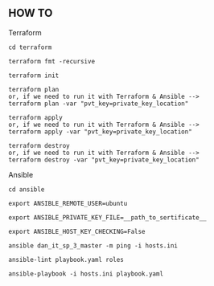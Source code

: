 ## HOW TO

Terraform

```shell
cd terraform
```

```shell
terraform fmt -recursive
```

```shell
terraform init
```

```shell
terraform plan
or, if we need to run it with Terraform & Ansible -->
terraform plan -var "pvt_key=private_key_location"
```

```shell
terraform apply
or, if we need to run it with Terraform & Ansible -->
terraform apply -var "pvt_key=private_key_location"
```

```shell
terraform destroy
or, if we need to run it with Terraform & Ansible -->
terraform destroy -var "pvt_key=private_key_location"
```

Ansible

```shell
cd ansible
```
```shell
export ANSIBLE_REMOTE_USER=ubuntu
```
```shell
export ANSIBLE_PRIVATE_KEY_FILE=__path_to_sertificate__
```
```shell
export ANSIBLE_HOST_KEY_CHECKING=False
```
```shell
ansible dan_it_sp_3_master -m ping -i hosts.ini
```
```shell
ansible-lint playbook.yaml roles
```
```shell
ansible-playbook -i hosts.ini playbook.yaml
```
